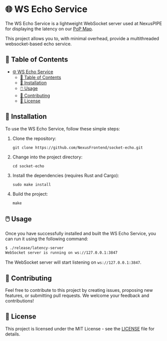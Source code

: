 # 🌐 WS Echo Service

The WS Echo Service is a lightweight WebSocket server used at NexusPIPE for displaying the latency on our [PoP Map](https://nexuspipe.com/locations).

This project allows you to, with minimal overhead, provide a multithreaded websocket-based echo service.

## 📁 Table of Contents

- [🌐 WS Echo Service](#-ws-echo-service)
  - [📁 Table of Contents](#-table-of-contents)
  - [🔌 Installation](#-installation)
  - [🖱️ Usage](#️-usage)
  - [🌲 Contributing](#-contributing)
  - [📜 License](#-license)


## 🔌 Installation

To use the WS Echo Service, follow these simple steps:

1. Clone the repository:
   ```shell
   git clone https://github.com/NexusFrontend/socket-echo.git
   ```

2. Change into the project directory:
   ```shell
   cd socket-echo
   ```

3. Install the dependencies (requires Rust and Cargo):
   ```shell
   sudo make install
   ```

4. Build the project:
   ```shell
   make
   ```

## 🖱️ Usage

Once you have successfully installed and built the WS Echo Service, you can run it using the following command:

```zsh
$ ./release/latency-server
WebSocket server is running on ws://127.0.0.1:3847
```

The WebSocket server will start listening on `ws://127.0.0.1:3847`.

## 🌲 Contributing

Feel free to contribute to this project by creating issues, proposing new features, or submitting pull requests. We welcome your feedback and contributions!

## 📜 License

This project is licensed under the MIT License - see the [LICENSE](LICENSE) file for details.
